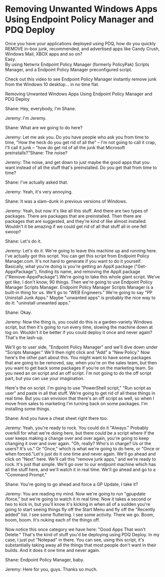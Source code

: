 # Removing Unwanted Windows Apps Using Endpoint Policy Manager and PDQ Deploy

Once you have your applications deployed using PDQ, how do you quickly REMOVE in-box junk,
recommended, and advertised apps like Candy Crush, Windows Mail, XBOX apps and so on?  
Easy.  
By using Netwrix Endpoint Policy Manager (formerly PolicyPak) Scripts Manager, and a Endpoint Policy
Manager preconfigured script.

Check out this video to see Endpoint Policy Manager instantly remove junk from the Windows 10
desktop… in no time flat.

Removing Unwanted Windows Apps Using Endpoint Policy Manager and PDQ Deploy

Shane: Hey, everybody, I'm Shane.

Jeremy: I'm Jeremy.

Shane: What are we going to do here?

Jeremy: Let me ask you. Do you have people who ask you from time to time, "How the heck do you get
rid of all the" – I'm not going to call it crap, I'll call it junk – "how do get rid of all the junk
that Microsoft preinstalls?"Shane: The noise?

Jeremy: The noise, and get down to just maybe the good apps that you want instead of all the stuff
that's preinstalled. Do you get that from time to time?

Shane: I've actually asked that.

Jeremy: Yeah, it's very annoying.

Shane: It was a slam-dunk in previous versions of Windows.

Jeremy: Yeah, but now it's like all this stuff. And there are two types of packages. There are
packages that are preinstalled. Then there are packages that are suggested, and they're kind of like
almost installed. Wouldn't it be amazing if we could get rid of all that stuff all in one fell
swoop?

Shane: Let's do it.

Jeremy: Let's do it. We're going to leave this machine up and running here. I've actually got this
script. You can get this script from Endpoint Policy Manager.com. It's not hard to generate if you
want to do it yourself. Basically, what you're doing is you're getting an AppX package
("Get-AppxPackage"), finding its name, and removing the AppX package ("Remove-AppxPackage").We're
going to take this whole giant script. We've got like, I don't know, 90 things. Then we're going to
use Endpoint Policy Manager Scripts Manager. Endpoint Policy Manager Scripts Manager is a built-in
thing for us. We'll go to "WEB Engineers." We're going to say "PP Uninstall Junk Apps." Maybe
"unwanted apps" is probably the nice way to do it: "uninstall unwanted apps."

Shane: Okay.

Jeremy: Now the thing is, you could do this is a garden-variety Windows script, but then it's going
to run every time, slowing the machine down at log on. Wouldn't it be better if you could deploy it
once and never again? That's the lash-up.

We'll go to user side, "Endpoint Policy Manager" and we'll dive down under "Scripts Manager." We'll
then right click and "Add" a "New Policy." Now here's the other part about this. You might want to
have some packages that are going to be removed, say, when you're on the sales team, but then you
want to get back some packages if you're on the marketing team. So you need an on script and an off
script. I'm not going to do the off script part, but you can use your imagination.

Here's the on script. I'm going to use "PowerShell script," "Run script as user" and paste in all
that stuff. We're going to get rid of all these things in real time. But you can envision that
there's an off script as well, so when I move from sales to marketing I'm turning back on some
packages. I'm installing some things.

Shane: And you have a cheat sheet right there too.

Jeremy: Yeah, you're ready to rock. You could do it "Always." Probably overkill for what we're doing
here, but there could be a script where if the user keeps making a change over and over again,
you're going to keep changing it over and over again. "Oh, really? Who's in charge? Us or the users?
It's us." Or "Once," which is what we're going to do here, or "Once or when forced."Let's just do it
one time and never again. We'll go ahead and click on "Next" here. We'll call this "remove junk
apps," and we're ready to rock. It's just that simple. We'll go over to our endpoint machine which
has all the stuff here, and we'll watch it in real time. We'll go ahead and go to a "Command
Prompt."

Shane: You're going to go ahead and force a GP Update, I take it?

Jeremy: You are reading my mind. Now we're going to run "gpupdate /force," but we're going to watch
it in real time. Now it takes a second or two to kick in, but you'll know it's kicking in when all
of a sudden you're going to start seeing things fly off the Start Menu and fly off the "Recently
added" list. I see some fluttering. I see some activity. There we go. Boom, boom, boom. It's nuking
each of the things off.

Now notice this once category we have here: "Good Apps That won't Delete." That's the kind of stuff
you'd be deploying using PDQ Deploy. In my case, I just put "Notepad" in there. You can see, using
this script, it's substantially taking away all the things that most people don't want in their
builds. And it does it one time and never again.

Shane: Endpoint Policy Manager, baby.

Jeremy: Here for you, guys. Thanks so much.
